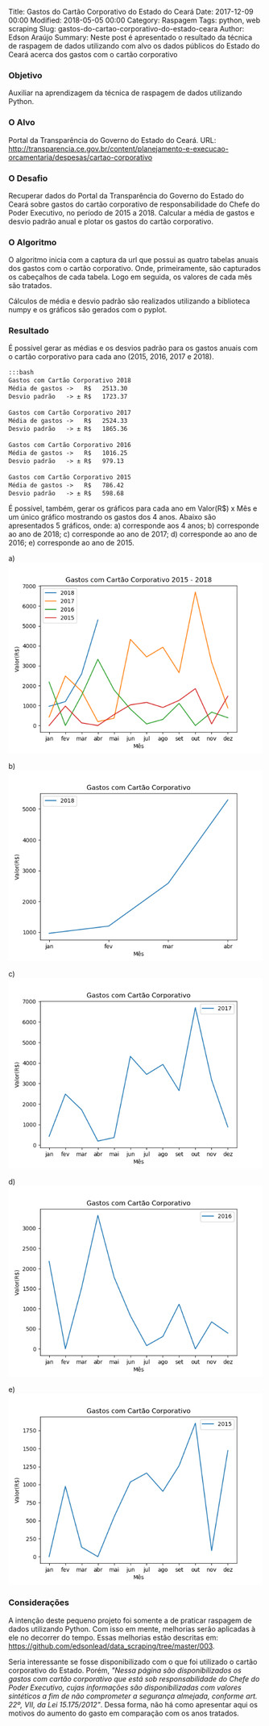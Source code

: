Title: Gastos do Cartão Corporativo do Estado do Ceará
Date: 2017-12-09 00:00
Modified: 2018-05-05 00:00
Category: Raspagem
Tags: python, web scraping
Slug: gastos-do-cartao-corporativo-do-estado-ceara
Author: Edson Araújo
Summary: Neste post é apresentado o resultado da técnica de raspagem de dados utilizando com alvo os dados públicos do Estado do Ceará acerca dos gastos com o cartão corporativo

### Objetivo

Auxiliar na aprendizagem da técnica de raspagem de dados utilizando Python.

### O Alvo

Portal da Transparência do Governo do Estado do Ceará. URL: http://transparencia.ce.gov.br/content/planejamento-e-execucao-orcamentaria/despesas/cartao-corporativo

### O Desafio

Recuperar dados do Portal da Transparência do Governo do Estado do Ceará sobre gastos do cartão corporativo de responsabilidade do Chefe do Poder Executivo, no período de 2015 a 2018. Calcular a média de gastos e desvio padrão anual e plotar os gastos do cartão corporativo.

### O Algoritmo

O algoritmo inicia com a captura da url que possui as quatro tabelas anuais dos gastos com o cartão corporativo. Onde, primeiramente, são capturados os cabeçalhos de cada tabela. Logo em seguida, os valores de cada mês são tratados.

Cálculos de média e desvio padrão são realizados utilizando a biblioteca numpy e os gráficos são gerados com o pyplot.

### Resultado

É possível gerar as médias e os desvios padrão para os gastos anuais com o cartão corporativo para cada ano (2015, 2016, 2017 e 2018).

	:::bash
	Gastos com Cartão Corporativo 2018
	Média de gastos ->   R$   2513.30
	Desvio padrão   -> ± R$   1723.37

	Gastos com Cartão Corporativo 2017
	Média de gastos ->   R$   2524.33
	Desvio padrão   -> ± R$   1865.36

	Gastos com Cartão Corporativo 2016
	Média de gastos ->   R$   1016.25
	Desvio padrão   -> ± R$   979.13

	Gastos com Cartão Corporativo 2015
	Média de gastos ->   R$   786.42
	Desvio padrão   -> ± R$   598.68



É possível, também, gerar os gráficos para cada ano em Valor(R$) x Mês e um único gráfico mostrando os gastos dos 4 anos. Abaixo são apresentados 5 gráficos, onde: a) corresponde aos 4 anos; b) corresponde ao ano de 2018; c) corresponde ao ano de 2017; d) corresponde ao ano de 2016; e) corresponde ao ano de 2015.

a)
![Gastos 2015-2018](https://raw.githubusercontent.com/edsonlead/data_scraping/master/003/images/mulplot.png)

b)
![Gastos 2018](https://raw.githubusercontent.com/edsonlead/data_scraping/master/003/images/sinplot-2018.png)

c)
![Gastos 2017](https://raw.githubusercontent.com/edsonlead/data_scraping/master/003/images/sinplot-2017.png)

d)
![Gastos 2016](https://raw.githubusercontent.com/edsonlead/data_scraping/master/003/images/sinplot-2016.png)

e)
![Gastos 2015](https://raw.githubusercontent.com/edsonlead/data_scraping/master/003/images/sinplot-2015.png)


### Considerações

A intenção deste pequeno projeto foi somente a de praticar raspagem de dados utilizando Python. Com isso em mente, melhorias serão aplicadas à ele no decorrer do tempo. Essas melhorias estão descritas em: https://github.com/edsonlead/data_scraping/tree/master/003.

Seria interessante se fosse disponibilizado com o que foi utilizado o cartão corporativo do Estado. Porém, *"Nessa página são disponibilizados os gastos com cartão corporativo que está sob responsabilidade do Chefe do Poder Executivo, cujas informações são disponibilizadas com valores sintéticos a fim de não comprometer a segurança almejada, conforme art. 22º, VII, da Lei 15.175/2012"*. Dessa forma, não há como apresentar aqui os motivos do aumento do gasto em comparação com os anos tratados.
